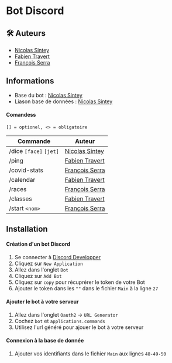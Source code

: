 
# Bot Discord



## 🛠 Auteurs

- [Nicolas Sintey](https://www.github.com/idrunk65) 
- [Fabien Travert](https://www.github.com/fabtra31)
- [François Serra](https://github.com/Machurui)


## Informations

- Base du bot : [Nicolas Sintey](https://www.github.com/idrunk65)
- Liason base de données : [Nicolas Sintey](https://www.github.com/idrunk65)

#### Comandess
`[] = optionel, <> = obligatoire`

| Commande               | Auteur |
|------------------------|--------|
| /dice `[face]` `[jet]` | [Nicolas Sintey](https://www.github.com/idrunk65) |
| /ping                  | [Fabien Travert](https://www.github.com/fabtra31) |
| /covid-stats           | [François Serra](https://github.com/Machurui) |
| /calendar              | [Fabien Travert](https://www.github.com/fabtra31) |
| /races                 | [François Serra](https://github.com/Machurui) |
| /classes               | [Fabien Travert](https://www.github.com/fabtra31) |
| /start `<nom>`         | [François Serra](https://github.com/Machurui)|





## Installation

#### Création d'un bot Discord

1. Se connecter à [Discord Developper](https://discord.com/developers/applications)
2. Cliquez sur `New Application`
3. Allez dans l'onglet `Bot`
4. Cliquez sur `Add Bot`
5. Cliquez sur `copy` pour récuprérer le token de votre Bot
6. Ajouter le token dans les `""` dans le fichier `Main` à la ligne `27`

#### Ajouter le bot à votre serveur
1. Allez dans l'onglet `Oauth2` -> `URL Generator`
2. Cochez `bot` et `applications.commands`
3. Utilisez l'url généré pour ajouer le bot à votre serveur

#### Connexion à la base de donnée
1. Ajouter vos identifiants dans le fichier `Main` aux lignes `48-49-50`
